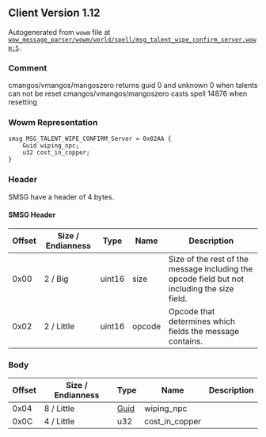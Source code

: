 ## Client Version 1.12

Autogenerated from `wowm` file at [`wow_message_parser/wowm/world/spell/msg_talent_wipe_confirm_server.wowm:5`](https://github.com/gtker/wow_messages/tree/main/wow_message_parser/wowm/world/spell/msg_talent_wipe_confirm_server.wowm#L5).

### Comment

cmangos/vmangos/mangoszero returns guid 0 and unknown 0 when talents can not be reset
cmangos/vmangos/mangoszero casts spell 14876 when resetting

### Wowm Representation
```rust,ignore
smsg MSG_TALENT_WIPE_CONFIRM_Server = 0x02AA {
    Guid wiping_npc;
    u32 cost_in_copper;
}
```
### Header
SMSG have a header of 4 bytes.

#### SMSG Header
| Offset | Size / Endianness | Type   | Name   | Description |
| ------ | ----------------- | ------ | ------ | ----------- |
| 0x00   | 2 / Big           | uint16 | size   | Size of the rest of the message including the opcode field but not including the size field.|
| 0x02   | 2 / Little        | uint16 | opcode | Opcode that determines which fields the message contains.|
### Body
| Offset | Size / Endianness | Type | Name | Description |
| ------ | ----------------- | ---- | ---- | ----------- |
| 0x04 | 8 / Little | [Guid](../spec/packed-guid.md) | wiping_npc |  |
| 0x0C | 4 / Little | u32 | cost_in_copper |  |
